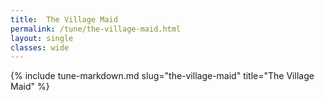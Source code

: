 ```yaml
---
title:  The Village Maid
permalink: /tune/the-village-maid.html
layout: single
classes: wide
---
```

{% include tune-markdown.md slug="the-village-maid" title="The Village Maid" %}
